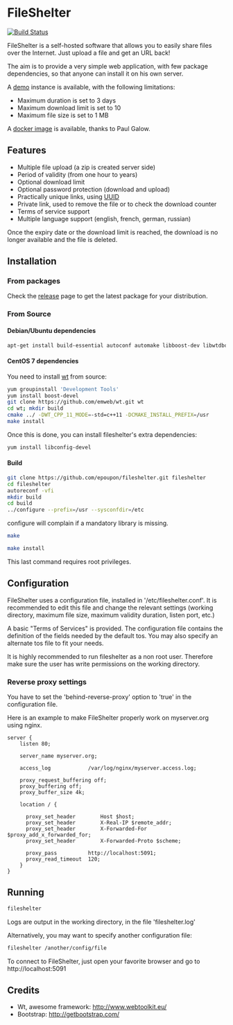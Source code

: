 # FileShelter

[![Build Status](https://travis-ci.org/epoupon/fileshelter.svg?branch=master)](https://travis-ci.org/epoupon/fileshelter)

FileShelter is a self-hosted software that allows you to easily share files over the Internet.
Just upload a file and get an URL back!

The aim is to provide a very simple web application, with few package dependencies, so that anyone can install it on his own server.

A [demo](http://fileshelter.dtdns.net) instance is available, with the following limitations:
- Maximum duration is set to 3 days
- Maximum download limit is set to 10
- Maximum file size is set to 1 MB

A [docker image](https://github.com/paulgalow/fileshelter-docker) is available, thanks to Paul Galow.

## Features
- Multiple file upload (a zip is created server side)
- Period of validity (from one hour to years)
- Optional download limit
- Optional password protection (download and upload)
- Practically unique links, using [UUID](https://fr.wikipedia.org/wiki/Universal_Unique_Identifier)
- Private link, used to remove the file or to check the download counter
- Terms of service support
- Multiple language support (english, french, german, russian)

Once the expiry date or the download limit is reached, the download is no longer available and the file is deleted.

## Installation
### From packages
Check the [release](https://github.com/epoupon/fileshelter/releases) page to get the latest package for your distribution.

### From Source
#### Debian/Ubuntu dependencies
```sh
apt-get install build-essential autoconf automake libboost-dev libwtdbosqlite-dev libwthttp-dev libwtdbo-dev libwt-dev libconfig++-dev libzip-dev
```
#### CentOS 7 dependencies
You need to install [wt](https://www.webtoolkit.eu/wt/doc/reference/html/InstallationUnix.html) from source:
```sh
yum groupinstall 'Development Tools'
yum install boost-devel
git clone https://github.com/emweb/wt.git wt
cd wt; mkdir build
cmake ../ -DWT_CPP_11_MODE=-std=c++11 -DCMAKE_INSTALL_PREFIX=/usr
make install
```
Once this is done, you can install fileshelter's extra dependencies:
```sh
yum install libconfig-devel
```

#### Build
```sh
git clone https://github.com/epoupon/fileshelter.git fileshelter
cd fileshelter
autoreconf -vfi
mkdir build
cd build
../configure --prefix=/usr --sysconfdir=/etc
```
configure will complain if a mandatory library is missing.

```sh
make
```

```sh
make install
```
This last command requires root privileges.

## Configuration
FileShelter uses a configuration file, installed in '/etc/fileshelter.conf'.
It is recommended to edit this file and change the relevant settings (working directory, maximum file size, maximum validity duration, listen port, etc.)

A basic "Terms of Services" is provided. The configuration file contains the definition of the fields needed by the default tos.
You may also specify an alternate tos file to fit your needs.

It is highly recommended to run fileshelter as a non root user. Therefore make sure the user has write permissions on the working directory.

### Reverse proxy settings
You have to set the 'behind-reverse-proxy' option to 'true' in the configuration file.

Here is an example to make FileShelter properly work on myserver.org using nginx.
```
server {
    listen 80;

    server_name myserver.org;

    access_log            /var/log/nginx/myserver.access.log;

    proxy_request_buffering off;
    proxy_buffering off;
    proxy_buffer_size 4k;

    location / {

      proxy_set_header        Host $host;
      proxy_set_header        X-Real-IP $remote_addr;
      proxy_set_header        X-Forwarded-For $proxy_add_x_forwarded_for;
      proxy_set_header        X-Forwarded-Proto $scheme;

      proxy_pass          http://localhost:5091;
      proxy_read_timeout  120;
    }
}
```

## Running
```sh
fileshelter
```
Logs are output in the working directory, in the file 'fileshelter.log'

Alternatively, you may want to specify another configuration file:
```sh
fileshelter /another/config/file
```

To connect to FileShelter, just open your favorite browser and go to http://localhost:5091

## Credits
- Wt, awesome framework: http://www.webtoolkit.eu/
- Bootstrap: http://getbootstrap.com/


